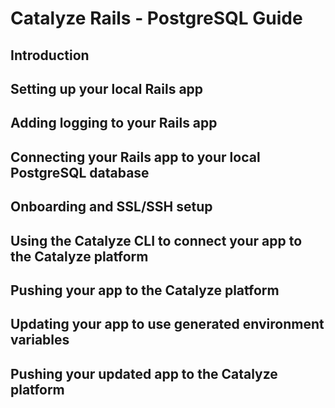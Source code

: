 # Catalyze Rails - PostgreSQL Guide


## Introduction


## Setting up your local Rails app


## Adding logging to your Rails app


## Connecting your Rails app to your local PostgreSQL database


## Onboarding and SSL/SSH setup


## Using the Catalyze CLI to connect your app to the Catalyze platform


## Pushing your app to the Catalyze platform


## Updating your app to use generated environment variables


## Pushing your updated app to the Catalyze platform



[1]: http://example.org 	"Onboarding Guide"
[2]: http://example1.org 	"CLI Guide"
[3]: http://example2.org 	"Git repo"
